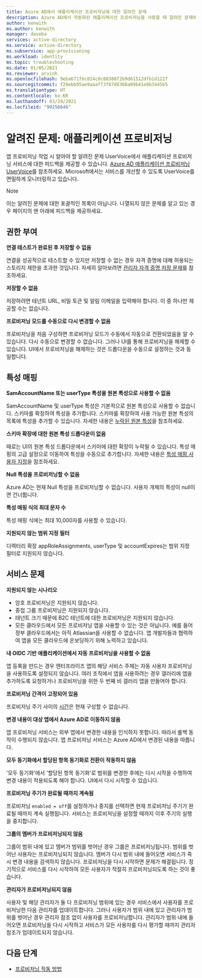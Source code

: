 ```yaml
---
title: Azure AD에서 애플리케이션 프로비저닝에 대한 알려진 문제
description: Azure AD에서 자동화된 애플리케이션 프로비저닝을 사용할 때 알려진 문제에 대해 알아봅니다.
author: kenwith
ms.author: kenwith
manager: daveba
services: active-directory
ms.service: active-directory
ms.subservice: app-provisioning
ms.workload: identity
ms.topic: troubleshooting
ms.date: 01/05/2021
ms.reviewer: arvinh
ms.openlocfilehash: 9eba671f6c824c8c88388f2b9d61512dfb1d122f
ms.sourcegitcommit: f28ebb95ae9aaaff3f87d8388a09b41e0b3445b5
ms.translationtype: HT
ms.contentlocale: ko-KR
ms.lasthandoff: 03/29/2021
ms.locfileid: "99256646"
---
```

# <a name="known-issues-application-provisioning"></a>알려진 문제: 애플리케이션 프로비저닝
앱 프로비저닝 작업 시 알아야 할 알려진 문제 UserVoice에서 애플리케이션 프로비저닝 서비스에 대한 피드백을 제공할 수 있습니다. [Azure AD 애플리케이션 프로비저닝 UserVoice](https://aka.ms/appprovisioningfeaturerequest)를 참조하세요. Microsoft에서는 서비스를 개선할 수 있도록 UserVoice를 면밀하게 모니터링하고 있습니다. 

> [!NOTE]
> 이는 알려진 문제에 대한 포괄적인 목록이 아닙니다. 나열되지 않은 문제를 알고 있는 경우 페이지의 맨 아래에 피드백을 제공하세요.

## <a name="authorization"></a>권한 부여 

**연결 테스트가 완료된 후 저장할 수 없음**

연결을 성공적으로 테스트할 수 있지만 저장할 수 없는 경우 자격 증명에 대해 허용되는 스토리지 제한을 초과한 것입니다. 자세히 알아보려면 [관리자 자격 증명 저장 문제](./user-provisioning.md)를 참조하세요.

**저장할 수 없음**

저장하려면 테넌트 URL, 비밀 토큰 및 알림 이메일을 입력해야 합니다. 이 중 하나만 제공할 수는 없습니다. 

**프로비저닝 모드를 수동으로 다시 변경할 수 없음**

프로비저닝을 처음 구성하면 프로비저닝 모드가 수동에서 자동으로 전환되었음을 알 수 있습니다. 다시 수동으로 변경할 수 없습니다. 그러나 UI를 통해 프로비저닝을 해제할 수 있습니다. UI에서 프로비저닝을 해제하는 것은 드롭다운을 수동으로 설정하는 것과 동일합니다.  


## <a name="attribute-mappings"></a>특성 매핑 

**SamAccountName 또는 userType 특성을 원본 특성으로 사용할 수 없음**

SamAccountName 및 userType 특성은 기본적으로 원본 특성으로 사용할 수 없습니다. 스키마를 확장하여 특성을 추가합니다. 스키마를 확장하여 사용 가능한 원본 특성의 목록에 특성을 추가할 수 있습니다. 자세한 내용은 [누락된 원본 특성](user-provisioning-sync-attributes-for-mapping.md)을 참조하세요. 

**스키마 확장에 대한 원본 특성 드롭다운이 없음**

때로는 UI의 원본 특성 드롭다운에서 스키마에 대한 확장이 누락될 수 있습니다. 특성 매핑의 고급 설정으로 이동하여 특성을 수동으로 추가합니다. 자세한 내용은 [특성 매핑 사용자 지정](customize-application-attributes.md)을 참조하세요.

**Null 특성을 프로비저닝할 수 없음**

Azure AD는 현재 Null 특성을 프로비저닝할 수 없습니다. 사용자 개체의 특성이 null이면 건너뜁니다. 

**특성 매핑 식의 최대 문자 수**

특성 매핑 식에는 최대 10,000자를 사용할 수 있습니다. 

**지원되지 않는 범위 지정 필터**

디렉터리 확장 appRoleAssignments, userType 및 accountExpires는 범위 지정 필터로 지원되지 않습니다.


## <a name="service-issues"></a>서비스 문제 

**지원되지 않는 시나리오**

- 암호 프로비저닝은 지원되지 않습니다. 
- 중첩 그룹 프로비저닝은 지원되지 않습니다. 
- 테넌트 크기 때문에 B2C 테넌트에 대한 프로비저닝은 지원되지 않습니다.
- 모든 클라우드에서 모든 프로비저닝 앱을 사용할 수 있는 것은 아닙니다. 예를 들어 정부 클라우드에서는 아직 Atlassian을 사용할 수 없습니다. 앱 개발자들과 협력하여 앱을 모든 클라우드에 온보딩하기 위해 노력하고 있습니다.

**내 OIDC 기반 애플리케이션에서 자동 프로비저닝을 사용할 수 없음**

앱 등록을 만드는 경우 엔터프라이즈 앱의 해당 서비스 주체는 자동 사용자 프로비저닝을 사용하도록 설정되지 않습니다. 여러 조직에서 앱을 사용하려는 경우 갤러리에 앱을 추가하도록 요청하거나 프로비저닝을 위한 두 번째 비 갤러리 앱을 만들어야 합니다. 

**프로비저닝 간격이 고정되어 있음**

프로비저닝 주기 사이의 [시간](./application-provisioning-when-will-provisioning-finish-specific-user.md#how-long-will-it-take-to-provision-users)은 현재 구성할 수 없습니다. 

**변경 내용이 대상 앱에서 Azure AD로 이동하지 않음**

앱 프로비저닝 서비스는 외부 앱에서 변경한 내용을 인식하지 못합니다. 따라서 롤백 동작이 수행되지 않습니다. 앱 프로비저닝 서비스는 Azure AD에서 변경된 내용을 따릅니다. 

**모두 동기화에서 할당된 항목 동기화로 전환이 작동하지 않음**

'모두 동기화'에서 '할당된 항목 동기화'로 범위를 변경한 후에는 다시 시작을 수행하여 변경 내용이 적용되도록 해야 합니다. UI에서 다시 시작할 수 있습니다.

**프로비저닝 주기가 완료될 때까지 계속됨**

프로비저닝 `enabled = off`를 설정하거나 중지를 선택하면 현재 프로비저닝 주기가 완료될 때까지 계속 실행됩니다. 서비스는 프로비저닝을 설정할 때까지 이후 주기의 실행을 중지합니다.

**그룹의 멤버가 프로비저닝되지 않음**

그룹이 범위 내에 있고 멤버가 범위를 벗어난 경우 그룹은 프로비저닝됩니다. 범위를 벗어난 사용자는 프로비저닝되지 않습니다. 멤버가 다시 범위 내에 들어오면 서비스가 즉시 변경 내용을 검색하지 않습니다. 프로비저닝을 다시 시작하면 문제가 해결됩니다. 정기적으로 서비스를 다시 시작하여 모든 사용자가 적절히 프로비저닝되도록 하는 것이 좋습니다.  

**관리자가 프로비저닝되지 않음**

사용자 및 해당 관리자가 둘 다 프로비저닝 범위에 있는 경우 서비스에서 사용자를 프로비저닝한 다음 관리자를 업데이트합니다. 그러나 사용자가 범위 내에 있고 관리자가 범위를 벗어난 경우 관리자 참조 없이 사용자를 프로비저닝합니다. 관리자가 범위 내에 들어오면 프로비저닝을 다시 시작하고 서비스가 모든 사용자를 다시 평가할 때까지 관리자 참조가 업데이트되지 않습니다. 

## <a name="next-steps"></a>다음 단계
- [프로비저닝 작동 방법](how-provisioning-works.md)
